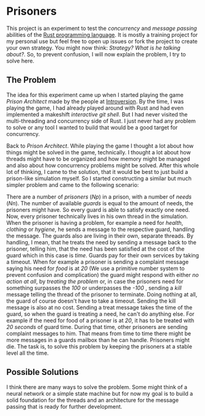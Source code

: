 # Prisoners
This project is an experiment to test the *concurrency* and *message passing* abilities of the [Rust programming language](https://www.rust-lang.org/). It is mostly a training project for my personal use but feel free to open up issues or fork the project to create your own strategy. You might now think: *Strategy? What is he talking about?*. So, to prevent confusion, I will now explain the problem, I try to solve here.

## The Problem
The idea for this experiment came up when I started playing the game *Prison Architect* made by the people at [Introversion](http://www.introversion.co.uk/). By the time, I was playing the game, I had already played around with Rust and had even implemented a makeshift *interactive git shell*. But I had never visited the multi-threading and concurrency side of Rust. I just never had any problem to solve or any tool I wanted to build that would be a good target for concurrency.

Back to *Prison Architect*. While playing the game I thought a lot about how things might be solved in the game, technically. I thought a lot about how threads might have to be organized and how memory might be managed and also about how concurrency problems might be solved. After this whole lot of thinking, I came to the solution, that it would be best to just build a prison-like simulation myself. So I started constructing a similar but much simpler problem and came to the following scenario:

There are a number of *prisoners* (*Np*) in a prison, with a number of *needs* (*Nn*). The number of available *guards* is equal to the amount of needs, the prisoners might have. So every guard is able to satisfy exactly one need. Now, every prisoner technically lives in his own thread in the simulation. When the prisoner is having a problem, for example a need for *health*, *clothing* or *hygiene*, he sends a message to the respective guard, handling the message. The guards also are living in their own, separate threads. By handling, I mean, that he treats the need by sending a message back to the prisoner, telling him, that the need has been satisfied at the cost of the guard which in this case is *time*. Guards pay for their own services by taking a timeout. When for example a prisoner is sending a complaint message saying his need for *food* is at *20* (We use a primitive number system to prevent confusion and complication) the guard might respond with either *no action at all*, by *treating the problem* or, in case the prisoners need for something surpasses the *100* or underpasses the *-100* , sending a *kill* message telling the thread of the prisoner to terminate. Doing nothing at all, the guard of course doesn't have to take a timeout. Sending the kill message is also at no cost. Sending a treat message takes the time of the guard, so when the guard is treating a need, he can't do anything else. For example if the need for food of a prisoner is at *20*, it has to be treated with *20 seconds* of guard time. During that time, other prisoners are sending complaint messages to him. That means from time to time there might be more messages in a guards mailbox than he can handle. Prisoners might die. The task is, to solve this problem by keeping the prisoners at a stable level all the time.

## Possible Solutions
I think there are many ways to solve the problem. Some might think of a neural network or a simple state machine but for now my goal is to build a solid foundation for the threads and an architecture for the message passing that is ready for further development.